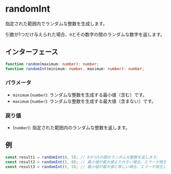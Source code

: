 # randomInt

指定された範囲内でランダムな整数を生成します。

引数が1つだけ与えられた場合、`0`とその数字の間のランダムな数字を返します。

## インターフェース

```typescript
function random(maximum: number): number;
function randomInt(minimum: number, maximum: number): number;
```

### パラメータ

- `minimum` (`number`): ランダムな整数を生成する最小値（含む）です。
- `maximum` (`number`): ランダムな整数を生成する最大値（含まない）です。

### 戻り値

- (`number`): 指定された範囲内のランダムな整数を返します。

## 例

```typescript
const result1 = randomInt(0, 5); // 0から5の間のランダムな整数を返します。
const result2 = randomInt(5, 0); // 最小値が最大値より大きい場合、エラーが発生します。
const result3 = randomInt(5, 5); // 最小値が最大値と等しい場合、エラーが発生します。
```
